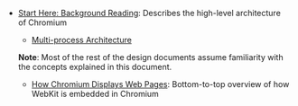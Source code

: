 - [Start Here: Background Reading](Start_Here_Background_Reading/README.md): Describes the high-level architecture of Chromium 
  - [Multi-process Architecture](Multi-process_Architecture.md)
  
  **Note**: Most of the rest of the design documents assume familiarity with the concepts explained in this document.

  - [How Chromium Displays Web Pages](How_Chromium_Displays_Web_Pages.md): Bottom-to-top overview of how WebKit is embedded in Chromium